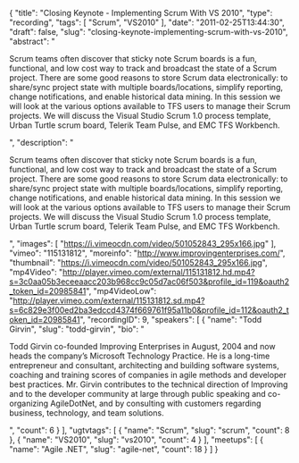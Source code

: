 {
  "title": "Closing Keynote - Implementing Scrum With VS 2010",
  "type": "recording",
  "tags": [
    "Scrum",
    "VS2010"
  ],
  "date": "2011-02-25T13:44:30",
  "draft": false,
  "slug": "closing-keynote-implementing-scrum-with-vs-2010",
  "abstract": "<p>Scrum teams often discover that sticky note Scrum boards is a fun, functional, and low cost way to track and broadcast the state of a Scrum project. There are some good reasons to store Scrum data electronically: to share/sync project state with multiple boards/locations, simplify reporting, change notifications, and enable historical data mining. In this session we will look at the various options available to TFS users to manage their Scrum projects. We will discuss the Visual Studio Scrum 1.0 process template, Urban Turtle scrum board, Telerik Team Pulse, and EMC TFS Workbench.</p>",
  "description": "<p>Scrum teams often discover that sticky note Scrum boards is a fun, functional, and low cost way to track and broadcast the state of a Scrum project. There are some good reasons to store Scrum data electronically: to share/sync project state with multiple boards/locations, simplify reporting, change notifications, and enable historical data mining. In this session we will look at the various options available to TFS users to manage their Scrum projects. We will discuss the Visual Studio Scrum 1.0 process template, Urban Turtle scrum board, Telerik Team Pulse, and EMC TFS Workbench.</p>",
  "images": [
    "https://i.vimeocdn.com/video/501052843_295x166.jpg"
  ],
  "vimeo": "115131812",
  "moreinfo": "http://www.improvingenterprises.com/",
  "thumbnail": "https://i.vimeocdn.com/video/501052843_295x166.jpg",
  "mp4Video": "http://player.vimeo.com/external/115131812.hd.mp4?s=3c0aa05b3eceeaacc203b968cc9c05d7ac06f503&profile_id=119&oauth2_token_id=20985841",
  "mp4VideoLow": "http://player.vimeo.com/external/115131812.sd.mp4?s=6c829e3f00ed2ba3edccd4374f669761f95a11b0&profile_id=112&oauth2_token_id=20985841",
  "recordingID": 9,
  "speakers": [
    {
      "name": "Todd Girvin",
      "slug": "todd-girvin",
      "bio": "<p>Todd Girvin co-founded Improving Enterprises in August, 2004 and now heads the company’s Microsoft Technology Practice. He is a long-time entrepreneur and consultant, architecting and building software systems, coaching and training scores of companies in agile methods and developer best practices. Mr. Girvin contributes to the technical direction of Improving and to the developer community at large through public speaking and co-organizing AgileDotNet, and by consulting with customers regarding business, technology, and team solutions.</p>",
      "count": 6
    }
  ],
  "ugtvtags": [
    {
      "name": "Scrum",
      "slug": "scrum",
      "count": 8
    },
    {
      "name": "VS2010",
      "slug": "vs2010",
      "count": 4
    }
  ],
  "meetups": [
    {
      "name": "Agile .NET",
      "slug": "agile-net",
      "count": 18
    }
  ]
}